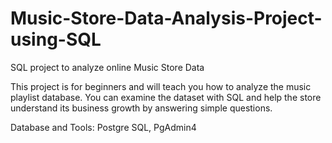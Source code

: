 # Music-Store-Data-Analysis-Project-using-SQL

SQL project to analyze online Music Store Data

This project is for beginners and will teach you how to analyze the music playlist database. You can examine the dataset with SQL and help the store understand its business growth by answering simple questions.

Database and Tools:
Postgre SQL,
PgAdmin4
